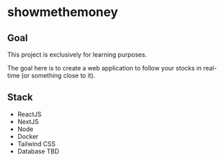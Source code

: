 # showmethemoney

## Goal

This project is exclusively for learning purposes.

The goal here is to create a web application to follow your stocks in real-time (or something close to it). 

## Stack

- ReactJS
- NextJS
- Node
- Docker
- Tailwind CSS
- Database TBD
